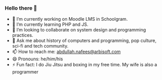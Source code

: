 ### Hello there 👋

- 🔭 I’m currently working on Moodle LMS in Schoolgram.
- 🌱 I’m currently learning PHP and JS.
- 👯 I’m looking to collaborate on system design and programming practices.
- 💬 Ask me about history of computers and programming, pop culture, sci-fi and tech community.
- 📫 How to reach me: abdullah.nafees@arbisoft.com
- 😄 Pronouns: he/him/his
- ⚡ Fun fact: I do Jiu Jitsu and boxing in my free time. My wife is also a programmer
